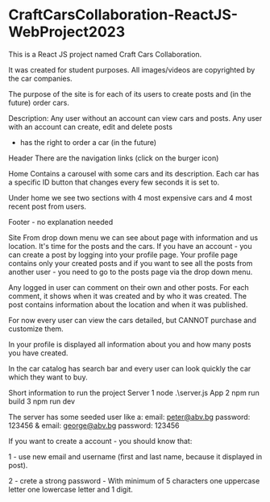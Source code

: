 # CraftCarsCollaboration-ReactJS-WebProject2023

This is a React JS project named Craft Cars Collaboration.

It was created for student purposes. All images/videos are copyrighted by the car companies.

The purpose of the site is for each of its users to create posts and (in the future) order cars.

Description:
Any user without an account can view cars and posts.
Any user with an account can create, edit and delete posts
+ has the right to order a car (in the future)

Header
There are the navigation links (click on the burger icon)

Home
Contains a carousel with some cars and its description. Each car has a specific ID button that changes every few seconds it is set to.

Under home we see two sections with 4 most expensive cars and 4 most recent post from users.

Footer - no explanation needed

Site
From drop down menu we can see about page with information and us location.
It's time for the posts and the cars.
If you have an account - you can create a post by logging into your profile page.
Your profile page contains only your created posts and if you want to see all the posts from another user - you need to go to the posts page via the drop down menu.

Any logged in user can comment on their own and other posts. For each comment, it shows when it was created and by who it was created.
The post contains information about the location and when it was published.

For now every user can view the cars detailed, but CANNOT purchase and customize them.

In your profile is displayed all information about you and how many posts you have created.

In the car catalog has search bar and every user can look quickly the car which they want to buy.


Short information to run the project
    Server
    1
    node .\server.js
    App
    2
    npm run build
    3
    npm run dev

The server has some seeded user like a:
    email: peter@abv.bg
    password: 123456
    &
    email: george@abv.bg
    password: 123456

If you want to create a account - you should know that:

1 - use new email and username (first and last name, because it displayed in post).

2 - crete a strong password -
With minimum of 5 characters one uppercase letter one lowercase letter and 1 digit.